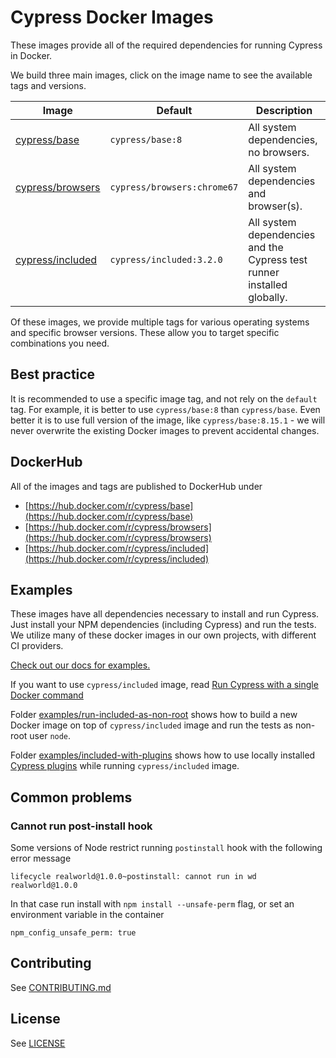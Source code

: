 # Cypress Docker Images

These images provide all of the required dependencies for running Cypress in Docker.

We build three main images, click on the image name to see the available tags and versions.

Image | Default | Description
--- | --- | ---
[cypress/base](base) | `cypress/base:8` | All system dependencies, no browsers.
[cypress/browsers](browsers) | `cypress/browsers:chrome67` | All system dependencies and browser(s).
[cypress/included](included) | `cypress/included:3.2.0` | All system dependencies and the Cypress test runner installed globally.

Of these images, we provide multiple tags for various operating systems and specific browser versions. These allow you to target specific combinations you need.

## Best practice

It is recommended to use a specific image tag, and not rely on the `default` tag. For example, it is better to use `cypress/base:8` than `cypress/base`. Even better it is to use full version of the image, like `cypress/base:8.15.1` - we will never overwrite the existing Docker images to prevent accidental changes.

## DockerHub

All of the images and tags are published to DockerHub under

- [https://hub.docker.com/r/cypress/base](https://hub.docker.com/r/cypress/base)
- [https://hub.docker.com/r/cypress/browsers](https://hub.docker.com/r/cypress/browsers)
- [https://hub.docker.com/r/cypress/included](https://hub.docker.com/r/cypress/included)

## Examples

These images have all dependencies necessary to install and run Cypress. Just install your NPM dependencies (including Cypress) and run the tests. We utilize many of these docker images in our own projects, with different CI providers.

[Check out our docs for examples.](https://on.cypress.io/docker)

If you want to use `cypress/included` image, read [Run Cypress with a single Docker command](https://www.cypress.io/blog/2019/05/02/run-cypress-with-a-single-docker-command/)

Folder [examples/run-included-as-non-root](examples/run-included-as-non-root) shows how to build a new Docker image on top of `cypress/included` image and run the tests as non-root user `node`.

Folder [examples/included-with-plugins](examples/included-with-plugins) shows how to use locally installed [Cypress plugins](https://on.cypress.io/plugins) while running `cypress/included` image.

## Common problems

### Cannot run post-install hook

Some versions of Node restrict running `postinstall` hook with the following error message

```text
lifecycle realworld@1.0.0~postinstall: cannot run in wd realworld@1.0.0
```

In that case run install with `npm install --unsafe-perm` flag, or set an environment variable in the container

```
npm_config_unsafe_perm: true
```

## Contributing

See [CONTRIBUTING.md](CONTRIBUTING.md)

## License

See [LICENSE](LICENSE)
